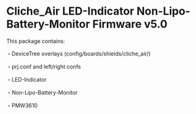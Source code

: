 # Cliche_Air LED-Indicator Non-Lipo-Battery-Monitor Firmware v5.0

This package contains:

・DeviceTree overlays (config/boards/shields/cliche_air/)

・prj.conf and left/right confs

・LED-Indicator

・Non-Lipo-Battery-Monitor

・PMW3610
